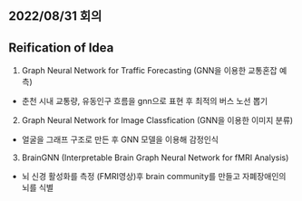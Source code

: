 ## 2022/08/31 회의
## Reification of Idea
1. Graph Neural Network for Traffic Forecasting (GNN을 이용한 교통혼잡 예측)
- 춘천 시내 교통량, 유동인구 흐름을 gnn으로 표현 후 최적의 버스 노선 뽑기
2. Graph Neural Network for Image Classfication (GNN을 이용한 이미지 분류)
- 얼굴을 그래프 구조로 만든 후 GNN 모델을 이용해 감정인식 
3. BrainGNN (Interpretable Brain Graph Neural Network for fMRI Analysis)
- 뇌 신경 활성화를 측정 (FMRI영상)후 brain community를 만들고 자폐장애인의 뇌를 식별
